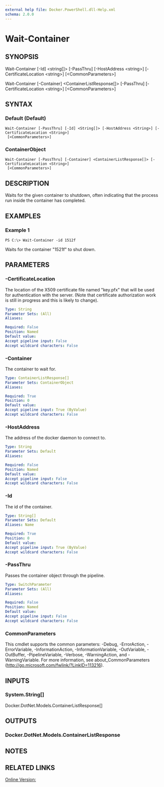 ```yaml
---
external help file: Docker.PowerShell.dll-Help.xml
schema: 2.0.0
---
```


# Wait-Container
## SYNOPSIS
Wait-Container \[-Id\] \<string\[\]\> \[-PassThru\] \[-HostAddress \<string\>\] \[-CertificateLocation \<string\>\] \[\<CommonParameters\>\]

Wait-Container \[-Container\] \<ContainerListResponse\[\]\> \[-PassThru\] \[-CertificateLocation \<string\>\] \[\<CommonParameters\>\]
## SYNTAX

### Default (Default)
```
Wait-Container [-PassThru] [-Id] <String[]> [-HostAddress <String>] [-CertificateLocation <String>]
 [<CommonParameters>]
```

### ContainerObject
```
Wait-Container [-PassThru] [-Container] <ContainerListResponse[]> [-CertificateLocation <String>]
 [<CommonParameters>]
```

## DESCRIPTION
Waits for the given container to shutdown, often indicating that the process run inside the container has completed.
## EXAMPLES

### Example 1
```
PS C:\> Wait-Container -id 1512f
```

Waits for the container "1521f" to shut down. 
## PARAMETERS

### -CertificateLocation
The location of the X509 certificate file named "key.pfx" that will be used for authentication with the server.  (Note that certificate authorization work is still in progress and this is likely to change).





```yaml
Type: String
Parameter Sets: (All)
Aliases: 

Required: False
Position: Named
Default value: 
Accept pipeline input: False
Accept wildcard characters: False
```

### -Container
The container to wait for.





```yaml
Type: ContainerListResponse[]
Parameter Sets: ContainerObject
Aliases: 

Required: True
Position: 0
Default value: 
Accept pipeline input: True (ByValue)
Accept wildcard characters: False
```

### -HostAddress
The address of the docker daemon to connect to.





```yaml
Type: String
Parameter Sets: Default
Aliases: 

Required: False
Position: Named
Default value: 
Accept pipeline input: False
Accept wildcard characters: False
```

### -Id
The id of the container. 





```yaml
Type: String[]
Parameter Sets: Default
Aliases: Name

Required: True
Position: 0
Default value: 
Accept pipeline input: True (ByValue)
Accept wildcard characters: False
```

### -PassThru
Passes the container object through the pipeline. 





```yaml
Type: SwitchParameter
Parameter Sets: (All)
Aliases: 

Required: False
Position: Named
Default value: 
Accept pipeline input: False
Accept wildcard characters: False
```

### CommonParameters
This cmdlet supports the common parameters: -Debug, -ErrorAction, -ErrorVariable, -InformationAction, -InformationVariable, -OutVariable, -OutBuffer, -PipelineVariable, -Verbose, -WarningAction, and -WarningVariable. For more information, see about_CommonParameters (http://go.microsoft.com/fwlink/?LinkID=113216).
## INPUTS

### System.String[]
Docker.DotNet.Models.ContainerListResponse[]
## OUTPUTS

### Docker.DotNet.Models.ContainerListResponse

## NOTES

## RELATED LINKS

[Online Version:]()






